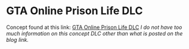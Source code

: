 # GTA Online Prison Life DLC

Concept found at this link: [GTA Online Prison Life DLC](https://edorejel.blogspot.com/2023/11/software-development-concept-gta-online_14.html) *I do not have too much information on this concept DLC other than what is posted on the blog link.*

